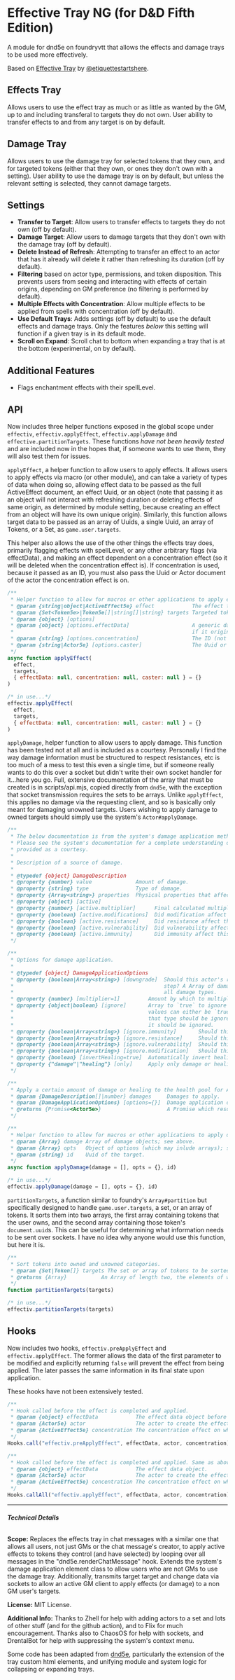 # Effective Tray NG (for D&D Fifth Edition)
A module for dnd5e on foundryvtt that allows the effects and damage trays to be used more effectively.

Based on [Effective Tray](https://github.com/etiquettestartshere/effectivetray) by [@etiquettestartshere](https://github.com/etiquettestartshere).

## Effects Tray 
Allows users to use the effect tray as much or as little as wanted by the GM, up to and including transferal to targets they do not own. User ability to transfer effects to and from any target is on by default.
## Damage Tray
Allows users to use the damage tray for selected tokens that they own, and for targeted tokens (either that they own, or ones they don't own with a setting). User ability to use the damage tray is on by default, but unless the relevant setting is selected, they cannot damage targets.

## Settings
- **Transfer to Target**: Allow users to transfer effects to targets they do not own (off by default).
- **Damage Target**: Allow users to damage targets that they don't own with the damage tray (off by default).
- **Delete Instead of Refresh**: Attempting to transfer an effect to an actor that has it already will delete it rather than refreshing its duration (off by default).
- **Filtering** based on actor type, permissions, and token disposition. This prevents users from seeing and interacting with effects of certain origins, depending on GM preference (no filtering is performed by default).
- **Multiple Effects with Concentration**: Allow multiple effects to be applied from spells with concentration (off by default).
- **Use Default Trays**: Adds settings (off by default) to use the default effects and damage trays. Only the features *below* this setting will function if a given tray is in its default mode.
- **Scroll on Expand**: Scroll chat to bottom when expanding a tray that is at the bottom (experimental, on by default).

## Additional Features
- Flags enchantment effects with their spellLevel.

## API
Now includes three helper functions exposed in the global scope under `effectiv`, `effectiv.applyEffect`, `effectiv.applyDamage` and `effective.partitionTargets`. These functions *have not been heavily tested* and are included now in the hopes that, if someone wants to use them, they will also test them for issues.

`applyEffect`, a helper function to allow users to apply effects. It allows users to apply effects via macro (or other module), and can take a variety of types of data when doing so, allowing effect data to be passed as the full ActiveEffect document, an effect Uuid, or an object (note that passing it as an object will not interact with refreshing duration or deleting effects of same origin, as determined by module setting, because creating an effect from an object will have its own unique origin). Similarly, this function allows target data to be passed as an array of Uuids, a single Uuid, an array of Tokens, or a Set, as `game.user.targets`.

This helper also allows the use of the other things the effects tray does, primarily flagging effects with spellLevel, or any other arbitrary flags (via effectData), and making an effect dependent on a concentration effect (so it will be deleted when the concentration effect is). If concentration is used, because it passed as an ID, you must also pass the Uuid or Actor document of the actor the concentration effect is on.

```js
/**
 * Helper function to allow for macros or other applications to apply effects to owned and unowned targets.
 * @param {string|object|ActiveEffect5e} effect            The effect to apply.
 * @param {Set<Token5e>|Token5e[]|string[]|string} targets Targeted tokens.
 * @param {object} [options]
 * @param {object} [options.effectData]                    A generic data object, which typically handles the level the originating spell was cast at, 
 *                                                         if it originated from a spell, if any. Use flags like { "flags.dnd5e.spellLevel": 1 }.
 * @param {string} [options.concentration]                 The ID (not Uuid) of the concentration effect this effect is dependent on, if any.
 * @param {string|Actor5e} [options.caster]                The Uuid or Actor5e document of the actor that cast the spell that requires concentration, if any.
 */
async function applyEffect(
  effect, 
  targets, 
  { effectData: null, concentration: null, caster: null } = {}
)
```
```js
/* in use...*/
effectiv.applyEffect(
  effect, 
  targets, 
  { effectData: null, concentration: null, caster: null } = {}
)
```

`applyDamage`, helper function to allow users to apply damage. This function has been tested not at all and is included as a courtesy. Personally I find the way damage information must be structured to respect resistances, etc is too much of a mess to test this even a single time, but if someone really wants to do this over a socket but didn't write their own socket handler for it...here you go. Full, extensive documentation of the array that must be created is in scripts/api.mjs, copied directly from `dnd5e`, with the exception that socket transmission requires the sets to be arrays. Unlike `applyEffect`, this applies no damage via the requesting client, and so is basically only meant for damaging unowned targets. Users wishing to apply damage to owned targets should simply use the system's `Actor#applyDamage`.
```js
/**
 * The below documentation is from the system's damage application method, except all Sets are arrays.
 * Please see the system's documentation for a complete understanding of this method, as this helper is only
 * provided as a courtesy.
 * 
 * Description of a source of damage. 
 *
 * @typedef {object} DamageDescription
 * @property {number} value              Amount of damage.
 * @property {string} type               Type of damage.
 * @property {Array<string>} properties  Physical properties that affect damage application.
 * @property {object} [active]
 * @property {number} [active.multiplier]      Final calculated multiplier.
 * @property {boolean} [active.modifications]  Did modification affect this description?
 * @property {boolean} [active.resistance]     Did resistance affect this description?
 * @property {boolean} [active.vulnerability]  Did vulnerability affect this description?
 * @property {boolean} [active.immunity]       Did immunity affect this description?
 */

/**
 * Options for damage application.
 *
 * @typedef {object} DamageApplicationOptions
 * @property {boolean|Array<string>} [downgrade]  Should this actor's resistances and immunities be downgraded by one
 *                                                step? A Array of damage types to be downgraded or `true` to downgrade
 *                                                all damage types.
 * @property {number} [multiplier=1]         Amount by which to multiply all damage.
 * @property {object|boolean} [ignore]       Array to `true` to ignore all damage modifiers. If Array to an object, then
 *                                           values can either be `true` to indicate that the all modifications of
 *                                           that type should be ignored, or a Array of specific damage types for which
 *                                           it should be ignored.
 * @property {boolean|Array<string>} [ignore.immunity]       Should this actor's damage immunity be ignored?
 * @property {boolean|Array<string>} [ignore.resistance]     Should this actor's damage resistance be ignored?
 * @property {boolean|Array<string>} [ignore.vulnerability]  Should this actor's damage vulnerability be ignored?
 * @property {boolean|Array<string>} [ignore.modification]   Should this actor's damage modification be ignored?
 * @property {boolean} [invertHealing=true]  Automatically invert healing types to it heals, rather than damages.
 * @property {"damage"|"healing"} [only]     Apply only damage or healing parts. Untyped rolls will always be applied.
 */

/**
 * Apply a certain amount of damage or healing to the health pool for Actor
 * @param {DamageDescription[]|number} damages     Damages to apply.
 * @param {DamageApplicationOptions} [options={}]  Damage application options.
 * @returns {Promise<Actor5e>}                     A Promise which resolves once the damage has been applied.
 */

/**
 * Helper function to allow for macros or other applications to apply damage via socket request.
 * @param {Array} damage Array of damage objects; see above.
 * @param {Array} opts   Object of options (which may inlude arrays); see above.
 * @param {string} id    Uuid of the target.
 */
async function applyDamage(damage = [], opts = {}, id)
```
```js  
/* in use...*/
effectiv.applyDamage(damage = [], opts = {}, id)
```

`partitionTargets`, a function similar to foundry's `Array#partition` but specifically designed to handle `game.user.targets`, a set, or an array of tokens. It sorts them into two arrays, the first array containing tokens that the user owns, and the second array containing those token's `document.uuid`s. This can be useful for determining what information needs to be sent over sockets. I have no idea why anyone would use this function, but here it is.
```js
/**
 * Sort tokens into owned and unowned categories.
 * @param {Set|Token[]} targets The set or array of tokens to be sorted.
 * @returns {Array}           An Array of length two, the elements of which are the partitioned pieces of the original.
 */
function partitionTargets(targets)
```
```js
/* in use...*/
effectiv.partitionTargets(targets)
```

## Hooks
Now includes two hooks, `effectiv.preApplyEffect` and `effectiv.applyEffect`. The former allows the data of the first parameter to be modified and explicitly returning `false` will prevent the effect from being applied. The later passes the same information in its final state upon application. 

These hooks have not been extensively tested.
```js
/**
 * Hook called before the effect is completed and applied.  
 * @param {object} effectData            The effect data object before application. This object can be mutated.
 * @param {Actor5e} actor                The actor to create the effect on.
 * @param {ActiveEffect5e} concentration The concentration effect on which the effect will be dependent, if it requires concentration.
 */
Hooks.call("effectiv.preApplyEffect", effectData, actor, concentration);
```
```js
/**
 * Hook called before the effect is completed and applied. Same as above except for effectData.
 * @param {object} effectData            The effect data object.
 * @param {Actor5e} actor                The actor to create the effect on.
 * @param {ActiveEffect5e} concentration The concentration effect on which the effect will be dependent, if it requires concentration.
 */
Hooks.callAll("effectiv.applyEffect", effectData, actor, concentration);
```
___
###### **Technical Details**

**Scope:** Replaces the effects tray in chat messages with a similar one that allows all users, not just GMs or the chat message's creator, to apply active effects to tokens they control (and have selected) by looping over all messages in the "dnd5e.renderChatMessage" hook. Extends the system's damage application element class to allow users who are not GMs to use the damage tray. Additionally, transmits target target and change data via sockets to allow an active GM client to apply effects (or damage) to a non GM user's targets.

**License:** MIT License.

**Additional Info:** Thanks to Zhell for help with adding actors to a set and lots of other stuff (and for the github action), and to Flix for much encouragement. Thanks also to ChaosOS for help with sockets, and DrentalBot for help with suppressing the system's context menu.

Some code has been adapted from [dnd5e](https://github.com/foundryvtt/dnd5e), particularly the extension of the tray custom html elements, and unifying module and system logic for collapsing or expanding trays.
